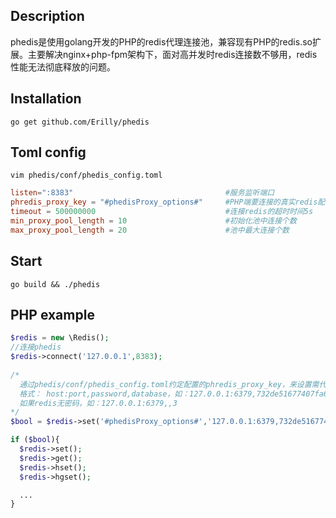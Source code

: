 ## Description

phedis是使用golang开发的PHP的redis代理连接池，兼容现有PHP的redis.so扩展。主要解决nginx+php-fpm架构下，面对高并发时redis连接数不够用，redis性能无法彻底释放的问题。

## Installation

`go get github.com/Erilly/phedis`

## Toml config
`vim phedis/conf/phedis_config.toml`

``` toml
listen=":8383"                                  #服务监听端口
phredis_proxy_key = "#phedisProxy_options#"     #PHP端要连接的真实redis配置key
timeout = 500000000                             #连接redis的超时时间5s
min_proxy_pool_length = 10                      #初始化池中连接个数
max_proxy_pool_length = 20                      #池中最大连接个数
```

## Start

`go build && ./phedis`

## PHP example

``` php
$redis = new \Redis();
//连接phedis
$redis->connect('127.0.0.1',8383);
 
/*
  通过phedis/conf/phedis_config.toml约定配置的phredis_proxy_key，来设置需代理连接的真实redis配置。
  格式： host:port,password,database，如：127.0.0.1:6379,732de51677407fa6,3
  如果redis无密码，如：127.0.0.1:6379,,3
*/
$bool = $redis->set('#phedisProxy_options#','127.0.0.1:6379,732de51677407fa6,3');

if ($bool){
  $redis->set();
  $redis->get();
  $redis->hset();
  $redis->hgset();

  ...
}

```
